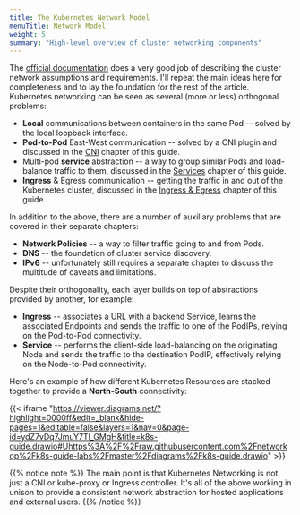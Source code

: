 ```yaml
---
title: The Kubernetes Network Model
menuTitle: Network Model
weight: 5
summary: "High-level overview of cluster networking components"
---
```


The [official documentation](https://kubernetes.io/docs/concepts/cluster-administration/networking/#the-kubernetes-network-model) does a very good job of describing the cluster network assumptions and requirements. I'll repeat the main ideas here for completeness and to lay the foundation for the rest of the article. Kubernetes networking can be seen as several (more or less) orthogonal problems:

* **Local** communications between containers in the same Pod -- solved by the local loopback interface.
* **Pod-to-Pod** East-West communication -- solved by a CNI plugin and discussed in the [CNI](/cni/) chapter of this guide.
* Multi-pod **service** abstraction -- a way to group similar Pods and load-balance traffic to them, discussed in the [Services](/services/)
 chapter of this guide.
* **Ingress** & Egress communication -- getting the traffic in and out of the Kubernetes cluster, discussed in the [Ingress & Egress](/ingress/) chapter of this guide.

In addition to the above, there are a number of auxiliary problems that are covered in their separate chapters:

* **Network Policies** -- a way to filter traffic going to and from Pods.
* **DNS** -- the foundation of cluster service discovery.
* **IPv6** -- unfortunately still requires a separate chapter to discuss the multitude of caveats and limitations.

Despite their orthogonality, each layer builds on top of abstractions provided by another, for example:

* **Ingress** -- associates a URL with a backend Service, learns the associated Endpoints and sends the traffic to one of the PodIPs, relying on the Pod-to-Pod connectivity.
* **Service** -- performs the client-side load-balancing on the originating Node and sends the traffic to the destination PodIP, effectively relying on the Node-to-Pod connectivity.

Here's an example of how different Kubernetes Resources are stacked together to provide a **North-South** connectivity:

{{< iframe "https://viewer.diagrams.net/?highlight=0000ff&edit=_blank&hide-pages=1&editable=false&layers=1&nav=0&page-id=ydZ7vDq7JmuY7Tl_GMgH&title=k8s-guide.drawio#Uhttps%3A%2F%2Fraw.githubusercontent.com%2Fnetworkop%2Fk8s-guide-labs%2Fmaster%2Fdiagrams%2Fk8s-guide.drawio" >}}


{{% notice note %}}
The main point is that Kubernetes Networking is not just a CNI or kube-proxy or Ingress controller. It's all of the above working in unison to provide a consistent network abstraction for hosted applications and external users.
{{% /notice %}}